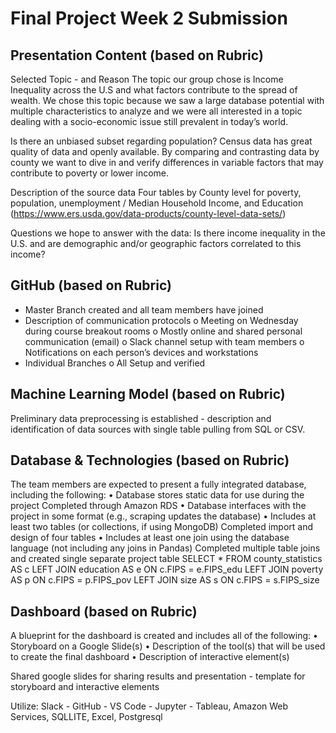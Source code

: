 # Final Project Week 2 Submission

## Presentation Content (based on Rubric)
Selected Topic - and Reason
The topic our group chose is Income Inequality across the U.S and what factors contribute to the spread of wealth. We chose this topic because we saw a large database potential with multiple characteristics to analyze and we were all interested in a topic dealing with a socio-economic issue still prevalent in today’s world.  

Is there an unbiased subset regarding population?  Census data has great quality of data and openly available.  By comparing and contrasting data by county we want to dive in and verify differences in variable factors that may contribute to poverty or lower income.

Description of the source data
Four tables by County level for poverty, population, unemployment / Median Household Income, and Education  (https://www.ers.usda.gov/data-products/county-level-data-sets/)

Questions we hope to answer with the data:
Is there income inequality in the U.S. and are demographic and/or geographic factors correlated to this income?

## GitHub (based on Rubric)

-	Master Branch created and all team members have joined
-	Description of communication protocols
o	Meeting on Wednesday during course breakout rooms
o	Mostly online and shared personal communication (email)
o	Slack channel setup with team members
o	Notifications on each person’s devices and workstations
-	Individual Branches
o	All Setup and verified

## Machine Learning Model (based on Rubric)
Preliminary data preprocessing is established - description and identification of data sources with single table pulling from SQL or CSV.

## Database & Technologies (based on Rubric)
The team members are expected to present a fully integrated database, including the following:
•	Database stores static data for use during the project
Completed through Amazon RDS
•	Database interfaces with the project in some format (e.g., scraping updates the database)
•	Includes at least two tables (or collections, if using MongoDB)
Completed import and design of four tables
•	Includes at least one join using the database language (not including any joins in Pandas)
Completed multiple table joins and created single separate project table
SELECT *
FROM county_statistics AS c
LEFT JOIN education AS e ON
c.FIPS = e.FIPS_edu
LEFT JOIN poverty AS p ON
c.FIPS = p.FIPS_pov
LEFT JOIN size AS s ON
c.FIPS = s.FIPS_size

## Dashboard (based on Rubric)

A blueprint for the dashboard is created and includes all of the following:
•	Storyboard on a Google Slide(s)
•	Description of the tool(s) that will be used to create the final dashboard
•	Description of interactive element(s)

Shared google slides for sharing results and presentation - template for storyboard and interactive elements


Utilize:
Slack - GitHub - VS Code - Jupyter - Tableau, Amazon Web Services, SQLLITE, Excel, Postgresql
